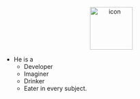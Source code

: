 <div align = "center">
        <a href="http://ahmetfarukcuha.cf"><img src="https://i.ibb.co/nwWY8F7/Varl-k-5-4x-removebg.jpg" alt="icon" width="100"></a>
    </div>

* He is a
  * Developer
  * Imaginer
  * Drinker
  * Eater
  in every subject.
